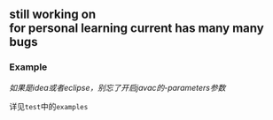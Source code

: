 **still working on**   
**for personal learning**
**current has many many bugs**
------

### Example 

*如果是idea或者eclipse，别忘了开启javac的-parameters参数*

详见`test`中的`examples`
